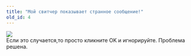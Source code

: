 ```yaml
---
title: "Мой свитчер показывает странное сообщение!"
old_id: 4
---
```

<img src="https://media.discordapp.net/attachments/402195037259169805/479766142802460713/unknown.png"></img>
<br>
Если это случается,то просто кликните OK и игнорируйте. Проблема решена.
